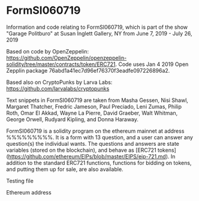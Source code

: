 

# FormSI060719

Information and code relating to FormSI060719, which is part of the show "Garage Politburo" at Susan Inglett Gallery, NY from June 7, 2019 - July 26, 2019

Based on code by OpenZeppelin: https://github.com/OpenZeppelin/openzeppelin-solidity/tree/master/contracts/token/ERC721. Code uses Jan 4 2019 Open Zepplin package 76abd1a41ec7d96ef76370f3eadfe097226896a2.

Based also on CryptoPunks by Larva Labs: https://github.com/larvalabs/cryptopunks

Text snippets in FormSI060719 are taken from Masha Gessen, Nisi Shawl, Margaret Thatcher, Fredric Jameson, Paul Preciado, Leni Zumas, Philip Roth, Omar El Akkad, Wayne La Pierre, David Graeber, Walt Whitman, George Orwell, Rudyard Kipling, and Donna Haraway.


FormSI060719 is a solidity program on the ethereum mainnet at address %%%%%%%%%. It is a form with 13 question, and a user can answer any question(s) the individual wants. The questions and answers are state variables (stored on the blockchain), and behave as [ERC721 tokens] (https://github.com/ethereum/EIPs/blob/master/EIPS/eip-721.md). In addition to the standard ERC721 functions, functions for bidding on tokens, and putting them up for sale, are also available.


Testing file

Ethereum address
